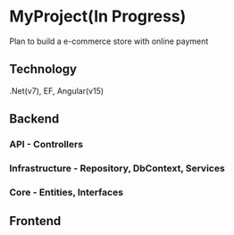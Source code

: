 # MyProject(In Progress)

Plan to build a e-commerce store with online payment

## Technology
.Net(v7), EF, Angular(v15)

## Backend
### API - Controllers


### Infrastructure - Repository, DbContext, Services


### Core - Entities, Interfaces


## Frontend

